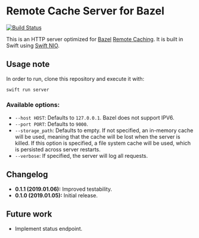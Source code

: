 # Remote Cache Server for Bazel

[![Build Status](https://travis-ci.org/sergiocampama/BazelRemoteCache.svg?branch=master)](https://travis-ci.org/sergiocampama/BazelRemoteCache)

This is an HTTP server optimized for [Bazel](https://bazel.build)
[Remote Caching](https://docs.bazel.build/versions/master/remote-caching.html).
It is built in Swift using [Swift NIO](https://github.com/apple/swift-nio).

## Usage note

In order to run, clone this repository and execute it with:
```
swift run server
```

### Available options:
* `--host HOST`: Defaults to `127.0.0.1`. Bazel does not support IPV6.
* `--port PORT`: Defaults to `9000`.
* `--storage_path`: Defaults to empty. If not specified, an in-memory cache will be used,
  meaning that the cache will be lost when the server is killed. If this option is specified,
  a file system cache will be used, which is persisted across server restarts.
* `--verbose`: If specified, the server will log all requests.

## Changelog

* **0.1.1 (2019.01.06):** Improved testability.
* **0.1.0 (2019.01.05):** Initial release.

## Future work

* Implement status endpoint.
